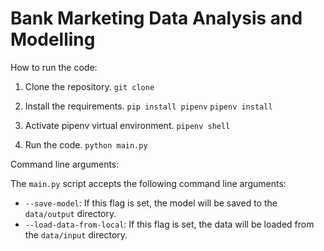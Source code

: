 # Bank Marketing Data Analysis and Modelling

How to run the code:
1. Clone the repository.
```git clone ```

2. Install the requirements.
```pip install pipenv```
```pipenv install```

3. Activate pipenv virtual environment.
```pipenv shell```

4. Run the code.
```python main.py```

Command line arguments:

The `main.py` script accepts the following command line arguments:
- `--save-model`: If this flag is set, the model will be saved to the `data/output` directory.
- `--load-data-from-local`: If this flag is set, the data will be loaded from the `data/input` directory.
